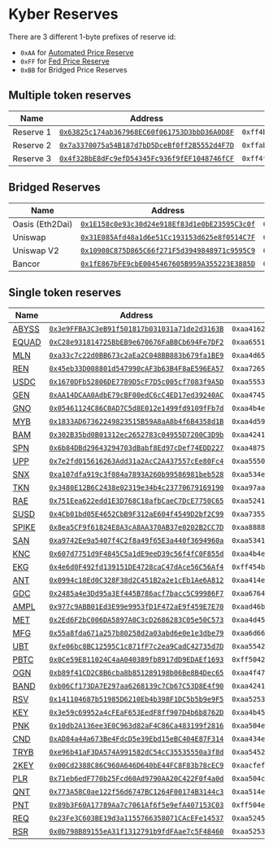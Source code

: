 # Kyber Reserves

There are 3 different 1-byte prefixes of reserve id:
- `0xAA` for [Automated Price Reserve](https://developer.kyber.network/docs/Reserves-AutomatedPriceReserve/)
- `0xFF` for [Fed Price Reserve](https://developer.kyber.network/docs/Reserves-FedPriceReserve/)
- `0xBB` for Bridged Price Reserves

## Multiple token reserves

| Name | Address | Reserve ID |
| ---- | ---- | ---- |
| Reserve&nbsp;1 | [`0x63825c174ab367968EC60f061753D3bbD36A0D8F`](https://etherscan.io/address/0x63825c174ab367968EC60f061753D3bbD36A0D8F) | `0xff4b796265722046707200000000000000000000000000000000000000000000` |
| Reserve&nbsp;2 | [`0x7a3370075a54B187d7bD5DceBf0ff2B5552d4F7D`](https://etherscan.io/address/0x7a3370075a54B187d7bD5DceBf0ff2B5552d4F7D) | `0xffabcd0000000000000000000000000000000000000000000000000000000000` |
| Reserve&nbsp;3 | [`0x4f32BbE8dFc9efD54345Fc936f9fEF1048746fCF`](https://etherscan.io/address/0x4f32BbE8dFc9efD54345Fc936f9fEF1048746fCF) | `0xff4f6e65426974205175616e7400000000000000000000000000000000000000` |

## Bridged Reserves

| Name | Address | Reserve ID |
| ---- | ---- | ---- |
| Oasis&nbsp;(Eth2Dai) | [`0x1E158c0e93c30d24e918Ef83d1e0bE23595C3c0f`](https://etherscan.io/address/0x1E158c0e93c30d24e918Ef83d1e0bE23595C3c0f) | `0xbb4f617369730000000000000000000000000000000000000000000000000000` |
| Uniswap | [`0x31E085Afd48a1d6e51Cc193153d625e8f0514C7F`](https://etherscan.io/address/0x31E085Afd48a1d6e51Cc193153d625e8f0514C7F) | `0xbb756e6973776170563100000000000000000000000000000000000000000000` |
| Uniswap&nbsp;V2 | [`0x10908C875D865C66f271F5d3949848971c9595C9`](https://etherscan.io/address/0x10908C875D865C66f271F5d3949848971c9595C9) | `0xbb756e6973776170563200000000000000000000000000000000000000000000` |
| Bancor | [`0x1fE867bFE9cbE0045467605B959A355223E3885D`](https://etherscan.io/address/0x1fE867bFE9cbE0045467605B959A355223E3885D)| `0xbb42414e434f5230305632000000000000000000000000000000000000000000` |


## Single token reserves

| Name | Address | Reserve ID |
| ---- | ---- | ---- |
| [ABYSS](https://etherscan.io/address/0x0E8d6b471e332F140e7d9dbB99E5E3822F728DA6) | [`0x3e9FFBA3C3eB91f501817b031031a71de2d3163B`](https://etherscan.io/address/0x3e9FFBA3C3eB91f501817b031031a71de2d3163B) | `0xaa41627973730000000000000000000000000000000000000000000000000000` |
| [EQUAD](https://etherscan.io/address/0xC28e931814725BbEB9e670676FaBBCb694Fe7DF2) | [`0xC28e931814725BbEB9e670676FaBBCb694Fe7DF2`](https://etherscan.io/address/0xC28e931814725BbEB9e670676FaBBCb694Fe7DF2) | `0xaa65515541440000000000000000000000000000000000000000000000000000` |
| [MLN](https://etherscan.io/address/0xec67005c4E498Ec7f55E092bd1d35cbC47C91892) | [`0xa33c7c22d0BB673c2aEa2C048BB883b679fa1BE9`](https://etherscan.io/address/0xa33c7c22d0BB673c2aEa2C048BB883b679fa1BE9) | `0xaa4d656c6f6e706f727400000000000000000000000000000000000000000000` |
| [REN](https://etherscan.io/address/0x408e41876cCCDC0F92210600ef50372656052a38) | [`0x45eb33D008801d547990cAF3b63B4F8aE596EA57`](https://etherscan.io/address/0x45eb33D008801d547990cAF3b63B4F8aE596EA57) | `0xaa72656e00000000000000000000000000000000000000000000000000000000` |
| [USDC](https://etherscan.io/address/0xA0b86991c6218b36c1d19D4a2e9Eb0cE3606eB48) | [`0x1670DFb52806DE7789D5cF7D5c005cf7083f9A5D`](https://etherscan.io/address/0x1670DFb52806DE7789D5cF7D5c005cf7083f9A5D) | `0xaa55534443303041505200000000000000000000000000000000000000000000` |
| [GEN](https://etherscan.io/address/0x543Ff227F64Aa17eA132Bf9886cAb5DB55DCAddf) | [`0xAA14DCAA0AdbE79cBF00edC6cC4ED17ed39240AC`](https://etherscan.io/address/0xAA14DCAA0AdbE79cBF00edC6cC4ED17ed39240AC) | `0xaa47454e00000000000000000000000000000000000000000000000000000000` |
| [GNO](https://etherscan.io/address/0x6810e776880C02933D47DB1b9fc05908e5386b96) | [`0x05461124C86C0AD7C5d8E012e1499fd9109fFb7d`](https://etherscan.io/address/0x05461124C86C0AD7C5d8E012e1499fd9109fFb7d) | `0xaa4b4e4320474e4f000000000000000000000000000000000000000000000000` |
| [MYB](https://etherscan.io/address/0x5d60d8d7eF6d37E16EBABc324de3bE57f135e0BC) | [`0x1833AD67362249823515B59A8aA8b4f6B4358d1B`](https://etherscan.io/address/0x1833AD67362249823515B59A8aA8b4f6B4358d1B) | `0xaa4d594200000000000000000000000000000000000000000000000000000000` |
| [BAM](https://etherscan.io/address/0x22B3FAaa8DF978F6bAFe18aaDe18DC2e3dfA0e0C) | [`0x302B35bd0B01312ec2652783c04955D7200C3D9b`](https://etherscan.io/address/0x302B35bd0B01312ec2652783c04955D7200C3D9b) | `0xaa42414d00000000000000000000000000000000000000000000000000000000` |
| [SPN](https://etherscan.io/address/0x20F7A3DdF244dc9299975b4Da1C39F8D5D75f05A) | [`0x6b84DBd29643294703dBabf8Ed97cDef74EDD227`](https://etherscan.io/address/0x6b84DBd29643294703dBabf8Ed97cDef74EDD227) | `0xaa48756d616e7320466972737400000000000000000000000000000000000000` |
| [UPP](https://etherscan.io/address/0xC86D054809623432210c107af2e3F619DcFbf652) | [`0x7e2fd015616263Add31a2AcC2A437557cEe80Fc4`](https://etherscan.io/address/0x7e2fd015616263Add31a2AcC2A437557cEe80Fc4) | `0xaa55505000000000000000000000000000000000000000000000000000000000` |
| [SNX](https://etherscan.io/address/0xC011a73ee8576Fb46F5E1c5751cA3B9Fe0af2a6F) | [`0xa107dfa919c3f084a7893A260b99586981beb528`](https://etherscan.io/address/0xa107dfa919c3f084a7893A260b99586981beb528) | `0xaa534e5800000000000000000000000000000000000000000000000000000000` |
| [TKN](https://etherscan.io/address/0xaAAf91D9b90dF800Df4F55c205fd6989c977E73a) | [`0x3480E12B6C2438e02319e34b4c23770679169190`](https://etherscan.io/address/0x3480E12B6C2438e02319e34b4c23770679169190) | `0xaa97aad58d5670d74ffb37e8c6272b3463f08be662718f7681c6e5bffc1b05c0` |
| [RAE](https://etherscan.io/address/0xE5a3229CCb22b6484594973A03a3851dCd948756) | [`0x751Eea622edd1E3D768C18afbCaeC7DcE7750C65`](https://etherscan.io/address/0x751Eea622edd1E3D768C18afbCaeC7DcE7750C65) | `0xaa52414520415052000000000000000000000000000000000000000000000000` |
| [SUSD](https://etherscan.io/address/0x57Ab1ec28D129707052df4dF418D58a2D46d5f51) | [`0x4Cb01bd05E4652CbB9F312aE604f4549D2bf2C99`](https://etherscan.io/address/0x4Cb01bd05E4652CbB9F312aE604f4549D2bf2C99) | `0xaa73555344000000000000000000000000000000000000000000000000000000` |
| [SPIKE](https://etherscan.io/address/0xA7fC5D2453E3F68aF0cc1B78bcFEe94A1B293650) | [`0x8ea5CF9f61824E8A3cA8AA370AB37e0202B2CC7D`](https://etherscan.io/address/0x8ea5CF9f61824E8A3cA8AA370AB37e0202B2CC7D) | `0xaa88888888888888888888888888888888888888888888888888888888888888` |
| [SAN](https://etherscan.io/address/0x7C5A0CE9267ED19B22F8cae653F198e3E8daf098) | [`0xa9742Ee9a5407f4C2f8a49f65E3a440f3694960a`](https://etherscan.io/address/0xa9742Ee9a5407f4C2f8a49f65E3a440f3694960a) | `0xaa53414e20415052000000000000000000000000000000000000000000000000` |
| [KNC](https://etherscan.io/address/0xdd974D5C2e2928deA5F71b9825b8b646686BD200) | [`0x607d7751d9F4845C5a1dE9eeD39c56f4fC0F855d`](https://etherscan.io/address/0x607d7751d9F4845C5a1dE9eeD39c56f4fC0F855d) | `0xaa4b4e435f4d4547414c41444f4e000000000000000000000000000000000000` |
| [EKG](https://etherscan.io/address/0x6A9b3E36436B7abde8C4E2E2a98Ea40455E615cf) | [`0x4e6d0F492fd139151DE4728caC47dAce56C56Af4`](https://etherscan.io/address/0x4e6d0F492fd139151DE4728caC47dAce56C56Af4) | `0xff454b4700000000000000000000000000000000000000000000000000000000` |
| [ANT](https://etherscan.io/address/0x960b236A07cf122663c4303350609A66A7B288C0) | [`0x0994c18Ed0C328F38d2C451B2a2e1cEb1Ae6A812`](https://etherscan.io/address/0x0994c18Ed0C328F38d2C451B2a2e1cEb1Ae6A812) | `0xaa414e5400000000000000000000000000000000000000000000000000000000` |
| [GDC](https://etherscan.io/address/0x301C755bA0fcA00B1923768Fffb3Df7f4E63aF31) | [`0x2485a4e3Dd95a3Ef445B786acf7bacc5C99986F7`](https://etherscan.io/address/0x2485a4e3Dd95a3Ef445B786acf7bacc5C99986F7) | `0xaa676463746f6b656e0000000000000000000000000000000000000000000000` |
| [AMPL](https://etherscan.io/address/0xD46bA6D942050d489DBd938a2C909A5d5039A161) | [`0x977c9ABB01Ed3E99e9953fD1F472aE9f459E7E70`](https://etherscan.io/address/0x977c9ABB01Ed3E99e9953fD1F472aE9f459E7E70) | `0xaad46ba6d942050d489dbd938a2c909a5d5039a1610000000000000000000000` |
| [MET](https://etherscan.io/address/0xa3d58c4E56fedCae3a7c43A725aeE9A71F0ece4e) | [`0x2Ed6F2bC006DA5897A0C3cD2686283C05e50C573`](https://etherscan.io/address/0x2Ed6F2bC006DA5897A0C3cD2686283C05e50C573) | `0xaa4d455400000000000000000000000000000000000000000000000000000000` |
| [MFG](https://etherscan.io/address/0x6710c63432A2De02954fc0f851db07146a6c0312) | [`0x55a8fda671a257b80258d2a03abd6e0e1e3dbe79`](https://etherscan.io/address/0x55a8fda671a257b80258d2a03abd6e0e1e3dbe79) | `0xaa6d6667546f6b656e0000000000000000000000000000000000000000000000` |
| [UBT](https://etherscan.io/address/0x8400D94A5cb0fa0D041a3788e395285d61c9ee5e) | [`0xfe06bc8BC12595C1c871fF7c2ea9CadC42735d7D`](https://etherscan.io/address/0xfe06bc8BC12595C1c871fF7c2ea9CadC42735d7D) | `0xaa55425400000000000000000000000000000000000000000000000000000000` |
| [PBTC](https://etherscan.io/address/0x5228a22e72ccC52d415EcFd199F99D0665E7733b) | [`0x0Ce59E811024C4aA040389fb8917dD9EDAEf1693`](https://etherscan.io/address/0x0Ce59E811024C4aA040389fb8917dD9EDAEf1693) | `0xff50425443000000000000000000000000000000000000000000000000000000` |
| [OGN](https://etherscan.io/address/0x8207c1FfC5B6804F6024322CcF34F29c3541Ae26) | [`0xb89f41CD2C8B6cba8b851289198b06Be8B4Dec65`](https://etherscan.io/address/0xb89f41CD2C8B6cba8b851289198b06Be8B4Dec65) | `0xaa4f474e00000000000000000000000000000000000000000000000000000000` |
| [BAND](https://etherscan.io/address/0xBA11D00c5f74255f56a5E366F4F77f5A186d7f55) | [`0xb06Cf173DA7E297aa6268139c7Cb67C53D8E4f90`](https://etherscan.io/address/0xb06Cf173DA7E297aa6268139c7Cb67C53D8E4f90) | `0xaa42414e44000000000000000000000000000000000000000000000000000000` |
| [RSV](https://etherscan.io/address/0x1C5857e110CD8411054660F60B5De6a6958CfAE2) | [`0x141104687b51985D6210Eb4b398F1DC5b5b9e9F5`](https://etherscan.io/address/0x141104687b51985D6210Eb4b398F1DC5b5b9e9F5) | `0xaa525356546f6b656e0000000000000000000000000000000000000000000000` |
| [KEY](https://etherscan.io/address/0x4CC19356f2D37338b9802aa8E8fc58B0373296E7) | [`0x3e59c69952a4cFEaF653EedF8ff907D4b6b8762D`](https://etherscan.io/address/0x3e59c69952a4cFEaF653EedF8ff907D4b6b8762D) | `0xaa4b455900000000000000000000000000000000000000000000000000000000` |
| [PNK](https://etherscan.io/address/0x93ED3FBe21207Ec2E8f2d3c3de6e058Cb73Bc04d) | [`0x10db2A136ee3E0C963d82aF4C86Ca483199f2816`](https://etherscan.io/address/0x10db2A136ee3E0C963d82aF4C86Ca483199f2816) | `0xaa504e4b00000000000000000000000000000000000000000000000000000000` |
| [CND](https://etherscan.io/address/0xd4c435F5B09F855C3317c8524Cb1F586E42795fa) | [`0xAD84a44a673Be4FdcD5e39Ebd15eBC404E87F314`](https://etherscan.io/address/0xAD84a44a673Be4FdcD5e39Ebd15eBC404E87F314) | `0xaa434e4400000000000000000000000000000000000000000000000000000000` |
| [TRYB](https://etherscan.io/address/0x2C537E5624e4af88A7ae4060C022609376C8D0EB) | [`0xe96b41aF3DA574A991582dC54cC35535550a3f8d`](https://etherscan.io/address/0xe96b41aF3DA574A991582dC54cC35535550a3f8d) | `0xaa54525942000000000000000000000000000000000000000000000000000000` |
| [2KEY](https://etherscan.io/address/0xE48972fCd82a274411c01834e2f031D4377Fa2c0) | [`0x00Cd2388C86C960A646D640bE44FC8F83b78cEC9`](https://etherscan.io/address/0x00Cd2388C86C960A646D640bE44FC8F83b78cEC9) | `0xaacfefe57c1e0f781f9864fe27287980a2097e60c0ee0c5e71083e32cecd1c9c` |
| [PLR](https://etherscan.io/address/0xe3818504c1B32bF1557b16C238B2E01Fd3149C17) | [`0x71eb6edF770b25Fcd60Ad9790AA20C422F0f4a0d`](https://etherscan.io/address/0x71eb6edF770b25Fcd60Ad9790AA20C422F0f4a0d) | `0xaa504c5200000000000000000000000000000000000000000000000000000000` |
| [QNT](https://etherscan.io/address/0x4a220E6096B25EADb88358cb44068A3248254675) | [`0x773A58C0ae122f56d6747BC1264F00174B3144c3`](https://etherscan.io/address/0x773A58C0ae122f56d6747BC1264F00174B3144c3) | `0xaa514e5452657365727665000000000000000000000000000000000000000000` |
| [PNT](https://etherscan.io/address/0x89Ab32156e46F46D02ade3FEcbe5Fc4243B9AAeD) | [`0x89b3F60A17789Aa7c7061Af6f5e9efA407153C03`](https://etherscan.io/address/0x89b3F60A17789Aa7c7061Af6f5e9efA407153C03) | `0xff504e5400000000000000000000000000000000000000000000000000000000` |
| [REQ](https://etherscan.io/address/0x8f8221aFbB33998d8584A2B05749bA73c37a938a) | [`0x23Fe3C603BE19d3a1155766358071CAcEFe14537`](https://etherscan.io/address/0x23Fe3C603BE19d3a1155766358071CAcEFe14537) | `0xaa52455100000000000000000000000000000000000000000000000000000000` |
| [RSR](https://etherscan.io/address/0x8762db106B2c2A0bccB3A80d1Ed41273552616E8) | [`0x0b798B89155eA31f1312791b9fdFAae7c5F48460`](https://etherscan.io/address/0x0b798B89155eA31f1312791b9fdFAae7c5F48460) | `0xaa525352546f6b656e0000000000000000000000000000000000000000000000` |
